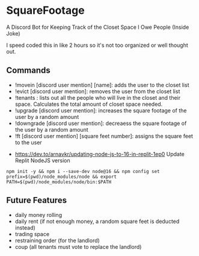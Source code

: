 # SquareFootage
A Discord Bot for Keeping Track of the Closet Space I Owe People (Inside Joke)

I speed coded this in like 2 hours so it's not too organized or well thought out.

## Commands
- !movein [discord user mention] [name]: adds the user to the closet list
- !evict [discord user mention]: removes the user from the closet list
- !tenants : lists out all the people who will live in the closet and their space. Calculates the total amount of closet space needed.
- !upgrade [discord user mention]: increases the square footage of the user by a random amount
- !downgrade [discord user mention]: decreaess the square footage of the user by a random amount
- !ft [discord user mention] [square feet number]: assigns the square feet to the user

* https://dev.to/arnavkr/updating-node-js-to-16-in-replit-1ep0 Update Replit NodeJS version

```npm init -y && npm i --save-dev node@16 && npm config set prefix=$(pwd)/node_modules/node && export PATH=$(pwd)/node_modules/node/bin:$PATH```

## Future Features
- daily money rolling
- daily rent (if not enough money, a random square feet is deducted instead)
- trading space
- restraining order (for the landlord)
- coup (all tenants must vote to replace the landlord)
